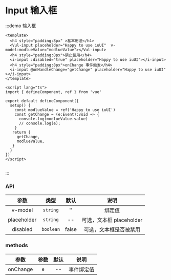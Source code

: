 <!--
 * @Author: sifengyuan
 * @Date: 2022-07-23 10:50:48
 * @LastEditors: sifengyuan
 * @LastEditTime: 2022-07-23 18:12:04
 * @FilePath: /iuUI/docs/components/input/index.md
 * @Description: update here
-->
# Input 输入框

:::demo 输入框

```vue
<template>
  <h4 style="padding:8px" >基本用法</h4>
  <Vul-input placeholder="Happy to use iuUI"  v-model:modlueValue="modlueValue"></Vul-input>
  <h4 style="padding:8px">禁止使用</h4>
  <i-input :disabled="true" placeholder="Happy to use iuUI"></i-input>
  <h4 style="padding:8px">onChange 事件触发</h4>
  <i-input @onHandleChange="getChange" placeholder="Happy to use iuUI" ></i-input>
</template>

<script lang="ts">
import { defineComponent, ref } from 'vue'

export default defineComponent({
  setup() {
    const modlueValue = ref('Happy to use iuUI')
    const getChange = (e:Event):void => {
      console.log(modlueValue.value)
      // console.log(e);
    }
   return {
     getChange,
     modlueValue,
   }
  }
})
</script>


```

:::

### API

|    参数     |   类型    | 默认  |           说明           |
| :---------: | :-------: | :---: | :----------------------: |
|   v-model   | `string`  |  ''   |          绑定值          |
| placeholder | `string`  |  --   | 可选，文本框 placeholder |
|  disabled   | `boolean` | false |  可选，文本框是否被禁用  |

### methods

|   参数   | 参数 | 默认 |    说明    |
| :------: | :--: | :--: | :--------: |
| onChange | `e`  |  --  | 事件绑定值 |
